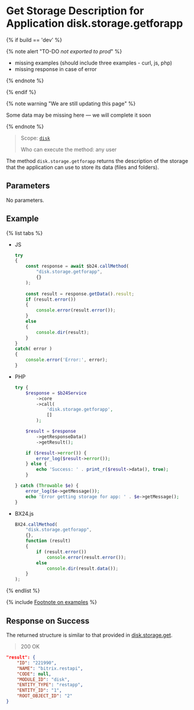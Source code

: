 # Get Storage Description for Application disk.storage.getforapp

{% if build == 'dev' %}

{% note alert "TO-DO _not exported to prod_" %}

- missing examples (should include three examples - curl, js, php)
- missing response in case of error

{% endnote %}

{% endif %}

{% note warning "We are still updating this page" %}

Some data may be missing here — we will complete it soon

{% endnote %}

> Scope: [`disk`](../../scopes/permissions.md)
>
> Who can execute the method: any user

The method `disk.storage.getforapp` returns the description of the storage that the application can use to store its data (files and folders).

## Parameters

No parameters.

## Example

{% list tabs %}

- JS

    ```js
    try
    {
        const response = await $b24.callMethod(
            "disk.storage.getforapp",
            {}
        );
        
        const result = response.getData().result;
        if (result.error())
        {
            console.error(result.error());
        }
        else
        {
            console.dir(result);
        }
    }
    catch( error )
    {
        console.error('Error:', error);
    }
    ```

- PHP

    ```php
    try {
        $response = $b24Service
            ->core
            ->call(
                'disk.storage.getforapp',
                []
            );
    
        $result = $response
            ->getResponseData()
            ->getResult();
    
        if ($result->error()) {
            error_log($result->error());
        } else {
            echo 'Success: ' . print_r($result->data(), true);
        }
    
    } catch (Throwable $e) {
        error_log($e->getMessage());
        echo 'Error getting storage for app: ' . $e->getMessage();
    }
    ```

- BX24.js

    ```js
    BX24.callMethod(
        "disk.storage.getforapp",
        {},
        function (result)
        {
            if (result.error())
                console.error(result.error());
            else
                console.dir(result.data());
        }
    );
    ```

{% endlist %}

{% include [Footnote on examples](../../../_includes/examples.md) %}

## Response on Success

The returned structure is similar to that provided in [disk.storage.get](./disk-storage-get.md).

> 200 OK

```json
"result": {
    "ID": "221990",
    "NAME": "bitrix.restapi",
    "CODE": null,
    "MODULE_ID": "disk",
    "ENTITY_TYPE": "restapp",
    "ENTITY_ID": "1",
    "ROOT_OBJECT_ID": "2"
}
```
